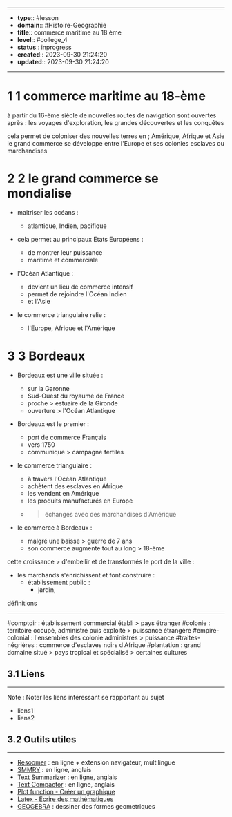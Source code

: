 


---
- **type**:: #lesson
- **domain**:: #Histoire-Geographie
- **title**:: commerce maritime au 18 ème
- **level**:: #college_4
- **status**:: inprogress
- **created**:: 2023-09-30 21:24:20
- **updated**:: 2023-09-30 21:24:20
--- 

# 1	1 commerce maritime au 18-ème

à partir du 16-ème siècle de nouvelles routes de navigation sont ouvertes après :
les voyages d'exploration, les grandes découvertes et les conquêtes 

cela permet de coloniser des nouvelles terres en ; Amérique, Afrique et Asie
le grand commerce se développe entre l'Europe et ses colonies esclaves ou marchandises

# 2	2 le grand commerce se mondialise

- maitriser les océans :
	- atlantique, Indien, pacifique
- cela permet au principaux Etats Européens :
	- de montrer leur puissance 
	- maritime et commerciale

- l'Océan Atlantique :
	- devient un lieu de commerce intensif
	- permet de rejoindre l'Océan Indien 
	- et l'Asie

- le commerce triangulaire relie :
	- l'Europe, Afrique et l'Amérique

# 3	3 Bordeaux

- Bordeaux est une ville située :
	- sur la Garonne
	- Sud-Ouest du royaume de France
	- proche > estuaire de la Gironde
	- ouverture > l'Océan Atlantique

- Bordeaux est le premier :
	- port de commerce Français 
	- vers 1750 
	- communique > campagne fertiles 

- le commerce triangulaire :
	- à travers l'Océan Atlantique
	- achètent des esclaves en Afrique
	- les vendent en Amérique
	- les produits manufacturés en Europe 
	- > échangés avec des marchandises d'Amérique

- le commerce à Bordeaux :
	- malgré une baisse > guerre de 7 ans 
	- son commerce augmente tout au long > 18-ème

cette croissance > d'embellir et de transformés le port de la ville :

- les marchands s'enrichissent et font construire :
	- établissement public :
		- jardin, 






définitions

---
#comptoir : établissement commercial établi > pays étranger 
#colonie : territoire occupé, administré puis exploité > puissance étrangère
#empire-colonial : l'ensembles des colonie administrés > puissance
#traites-négrières : commerce d'esclaves noirs d'Afrique
#plantation : grand domaine situé > pays tropical et spécialisé > certaines cultures

## 3.1	Liens
---

Note :  Noter les liens intéressant se rapportant au sujet

- liens1
- liens2



## 3.2	Outils utiles
---

-   [Resoomer](https://resoomer.com/fr) : en ligne + extension navigateur, multilingue
-   [SMMRY](https://smmry.com/) : en ligne, anglais
-   [Text Summarizer](http://textsummarization.net/text-summarizer) : en ligne, anglais
-   [Text Compactor](https://www.textcompactor.com/) : en ligne, anglais
- [Plot function - Créer un graphique](https://github.com/leonhma/obsidian-functionplot)
- [Latex - Ecrire des mathématiques](https://fr.wikibooks.org/wiki/LaTeX/%C3%89crire_des_math%C3%A9matiques)
- [GEOGEBRA](https://www.geogebra.org/geometry?lang=fr) : dessiner des formes geometriques 